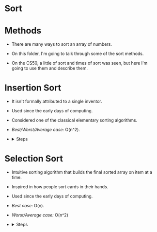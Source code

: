 # Sort

# Methods 

- There are many ways to sort an array of numbers.

- On this folder, I'm going to talk through some of the sort methods.

- On the CS50, a little of sort and times of sort was seen, but here I'm going to
use them and describe them.

# Insertion Sort

- It isn't formally attributed to a single inventor.

- Used since the early days of computing.

- Considered one of the classical elementary sorting algorithms.

- *Best/Worst/Average case:* O(n^2).

- <details>
  <summary>Steps</summary>

    1.- Starts with the first element.

    2.- Finds the smallest element in the unsorted position.

    3.- Swap it with the current element.
    
    4.- Move to the next position and repeat until the array is sorted.
  </details>

# Selection Sort

- Intuitive sorting algorithm that builds the final sorted array on item at a
time.

- Inspired in how people sort cards in their hands.

- Used since the early days of computing.

- *Best case*: O(n).

- *Worst/Average case:* O(n^2)

- <details>
  <summary>Steps</summary>

    1.- Starts from the second element.

    2.- Compare it with the element(s) before it.

    3.- Shift larger elements one position to the right.
    
    4.- Insert the current element into the correct position.

    5.- Repeat for all elements.
  </details>